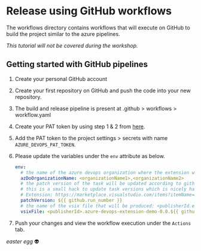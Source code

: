 # Release using GitHub workflows

The workflows directory contains workflows that
will execute on GitHub to build the project similar
to the azure pipelines.

_This tutorial will not be covered during the workshop._

## Getting started with GitHub pipelines

1. Create your personal GitHub account

2. Create your first repository on GitHub and push the code into your new repository.

3. The build and release pipeline is present at .github > workflows > workflow.yaml

4. Create your PAT token by using step 1 & 2 from [here](../README.md#setup-the-marketplace-service-connection).

5. Add the PAT token to the project settings > secrets with name `AZURE_DEVOPS_PAT_TOKEN`.

6. Please update the variables under the `env` attribute as below.

    ```yaml
    env:
      # the name of the azure devops organization where the extension will be shared
      azDoOrganizationName: <organizationName1>,<organizationName2>
      # the patch version of the task will be updated according to githun pipeline run number
      # this is a small hack to update task versions which is nicely handled by the Azure DevOps
      # Extension: https://marketplace.visualstudio.com/items?itemName=ms-devlabs.vsts-developer-tools-build-tasks
      patchVersion: ${{ github.run_number }}
      # the name of the vsix file that will be produced: <publisherId.extensionName-version>.vsix
      vsixFile: <publisherId>.azure-devops-extension-demo-0.0.${{ github.run_number }}.vsix
    ```

7. Push your changes and view the workflow execution under the `Actions` tab.

_easter egg_ 👽
